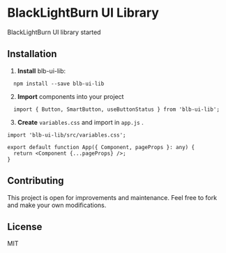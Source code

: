 # BlackLightBurn UI Library

BlackLightBurn UI library started

## Installation

1. **Install** blb-ui-lib:
```
  npm install --save blb-ui-lib
```

2. **Import** components into your project
```
  import { Button, SmartButton, useButtonStatus } from 'blb-ui-lib';
```

3. **Create** ``variables.css`` and import in ``app.js`` .
```
import 'blb-ui-lib/src/variables.css';

export default function App({ Component, pageProps }: any) {
  return <Component {...pageProps} />;
}
```


## Contributing

This project is open for improvements and maintenance. Feel free to fork and make your own modifications.

## License

MIT
